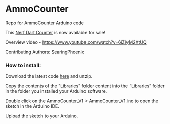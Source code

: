 # AmmoCounter
Repo for AmmoCounter Arduino code

This [Nerf Dart Counter](http://ammocounter.com/ "Nerf Dart Counter") is now available for sale!

Overview video - https://www.youtube.com/watch?v=6iZIyM2XtUQ

Contributing Authors: SearingPhoenix

### How to install:
Download the latest code [here](https://github.com/nathanieldeal/AmmoCounter-V1/archive/master.zip) and unzip.

Copy the contents of the "Libraries" folder content into the “Libraries” folder in the folder you installed your Arduino software.

Double click on the AmmoCounter_V1 > AmmoCounter_V1.ino to open the sketch in the Arduino IDE.

Upload the sketch to your Arduino.